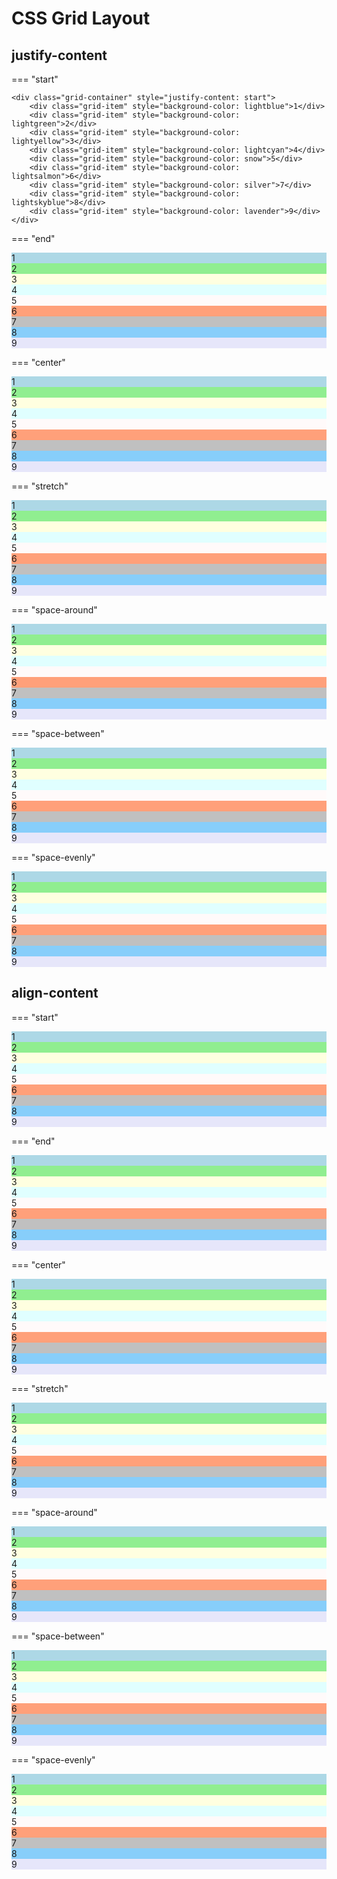 # CSS Grid Layout

## justify-content

=== "start" 

    <div class="grid-container" style="justify-content: start">
        <div class="grid-item" style="background-color: lightblue">1</div>
        <div class="grid-item" style="background-color: lightgreen">2</div>
        <div class="grid-item" style="background-color: lightyellow">3</div>
        <div class="grid-item" style="background-color: lightcyan">4</div>
        <div class="grid-item" style="background-color: snow">5</div>
        <div class="grid-item" style="background-color: lightsalmon">6</div>
        <div class="grid-item" style="background-color: silver">7</div>
        <div class="grid-item" style="background-color: lightskyblue">8</div>
        <div class="grid-item" style="background-color: lavender">9</div>
    </div>

=== "end"
    <div class="grid-container" style="justify-content: end">
        <div class="grid-item" style="background-color: lightblue">1</div>
        <div class="grid-item" style="background-color: lightgreen">2</div>
        <div class="grid-item" style="background-color: lightyellow">3</div>
        <div class="grid-item" style="background-color: lightcyan">4</div>
        <div class="grid-item" style="background-color: snow">5</div>
        <div class="grid-item" style="background-color: lightsalmon">6</div>
        <div class="grid-item" style="background-color: silver">7</div>
        <div class="grid-item" style="background-color: lightskyblue">8</div>
        <div class="grid-item" style="background-color: lavender">9</div>
    </div>

=== "center"
    <div class="grid-container" style="justify-content: center">
        <div class="grid-item" style="background-color: lightblue">1</div>
        <div class="grid-item" style="background-color: lightgreen">2</div>
        <div class="grid-item" style="background-color: lightyellow">3</div>
        <div class="grid-item" style="background-color: lightcyan">4</div>
        <div class="grid-item" style="background-color: snow">5</div>
        <div class="grid-item" style="background-color: lightsalmon">6</div>
        <div class="grid-item" style="background-color: silver">7</div>
        <div class="grid-item" style="background-color: lightskyblue">8</div>
        <div class="grid-item" style="background-color: lavender">9</div>
    </div>

=== "stretch"
    <div class="grid-container" style="justify-content: stretch;grid-template-columns: 50px auto 50px">
        <div class="grid-item" style="background-color: lightblue;">1</div>
        <div class="grid-item" style="background-color: lightgreen;width: auto">2</div>
        <div class="grid-item" style="background-color: lightyellow">3</div>
        <div class="grid-item" style="background-color: lightcyan">4</div>
        <div class="grid-item" style="background-color: snow;width: auto">5</div>
        <div class="grid-item" style="background-color: lightsalmon">6</div>
        <div class="grid-item" style="background-color: silver">7</div>
        <div class="grid-item" style="background-color: lightskyblue;width: auto">8</div>
        <div class="grid-item" style="background-color: lavender">9</div>
    </div>

=== "space-around"
    <div class="grid-container" style="justify-content: space-around">
        <div class="grid-item" style="background-color: lightblue">1</div>
        <div class="grid-item" style="background-color: lightgreen">2</div>
        <div class="grid-item" style="background-color: lightyellow">3</div>
        <div class="grid-item" style="background-color: lightcyan">4</div>
        <div class="grid-item" style="background-color: snow">5</div>
        <div class="grid-item" style="background-color: lightsalmon">6</div>
        <div class="grid-item" style="background-color: silver">7</div>
        <div class="grid-item" style="background-color: lightskyblue">8</div>
        <div class="grid-item" style="background-color: lavender">9</div>
    </div>

=== "space-between"
    <div class="grid-container" style="justify-content: space-between">
        <div class="grid-item" style="background-color: lightblue">1</div>
        <div class="grid-item" style="background-color: lightgreen">2</div>
        <div class="grid-item" style="background-color: lightyellow">3</div>
        <div class="grid-item" style="background-color: lightcyan">4</div>
        <div class="grid-item" style="background-color: snow">5</div>
        <div class="grid-item" style="background-color: lightsalmon">6</div>
        <div class="grid-item" style="background-color: silver">7</div>
        <div class="grid-item" style="background-color: lightskyblue">8</div>
        <div class="grid-item" style="background-color: lavender">9</div>
    </div>

=== "space-evenly"
    <div class="grid-container" style="justify-content: space-evenly">
        <div class="grid-item" style="background-color: lightblue">1</div>
        <div class="grid-item" style="background-color: lightgreen">2</div>
        <div class="grid-item" style="background-color: lightyellow">3</div>
        <div class="grid-item" style="background-color: lightcyan">4</div>
        <div class="grid-item" style="background-color: snow">5</div>
        <div class="grid-item" style="background-color: lightsalmon">6</div>
        <div class="grid-item" style="background-color: silver">7</div>
        <div class="grid-item" style="background-color: lightskyblue">8</div>
        <div class="grid-item" style="background-color: lavender">9</div>
    </div>

## align-content

=== "start"
    <div class="grid-container" style="align-content: start">
        <div class="grid-item" style="background-color: lightblue">1</div>
        <div class="grid-item" style="background-color: lightgreen">2</div>
        <div class="grid-item" style="background-color: lightyellow">3</div>
        <div class="grid-item" style="background-color: lightcyan">4</div>
        <div class="grid-item" style="background-color: snow">5</div>
        <div class="grid-item" style="background-color: lightsalmon">6</div>
        <div class="grid-item" style="background-color: silver">7</div>
        <div class="grid-item" style="background-color: lightskyblue">8</div>
        <div class="grid-item" style="background-color: lavender">9</div>
    </div>

=== "end"
    <div class="grid-container" style="align-content: end">
        <div class="grid-item" style="background-color: lightblue">1</div>
        <div class="grid-item" style="background-color: lightgreen">2</div>
        <div class="grid-item" style="background-color: lightyellow">3</div>
        <div class="grid-item" style="background-color: lightcyan">4</div>
        <div class="grid-item" style="background-color: snow">5</div>
        <div class="grid-item" style="background-color: lightsalmon">6</div>
        <div class="grid-item" style="background-color: silver">7</div>
        <div class="grid-item" style="background-color: lightskyblue">8</div>
        <div class="grid-item" style="background-color: lavender">9</div>
    </div>

=== "center"
    <div class="grid-container" style="align-content: center">
        <div class="grid-item" style="background-color: lightblue">1</div>
        <div class="grid-item" style="background-color: lightgreen">2</div>
        <div class="grid-item" style="background-color: lightyellow">3</div>
        <div class="grid-item" style="background-color: lightcyan">4</div>
        <div class="grid-item" style="background-color: snow">5</div>
        <div class="grid-item" style="background-color: lightsalmon">6</div>
        <div class="grid-item" style="background-color: silver">7</div>
        <div class="grid-item" style="background-color: lightskyblue">8</div>
        <div class="grid-item" style="background-color: lavender">9</div>
    </div>

=== "stretch"
    <div class="grid-container" style="align-content: stretch;grid-template-rows: 50px auto 50px;">
        <div class="grid-item" style="background-color: lightblue">1</div>
        <div class="grid-item" style="background-color: lightgreen">2</div>
        <div class="grid-item" style="background-color: lightyellow">3</div>
        <div class="grid-item" style="background-color: lightcyan;height: auto;">4</div>
        <div class="grid-item" style="background-color: snow;height: auto;">5</div>
        <div class="grid-item" style="background-color: lightsalmon;height: auto;">6</div>
        <div class="grid-item" style="background-color: silver">7</div>
        <div class="grid-item" style="background-color: lightskyblue">8</div>
        <div class="grid-item" style="background-color: lavender">9</div>
    </div>

=== "space-around"
    <div class="grid-container" style="align-content: space-around">
        <div class="grid-item" style="background-color: lightblue">1</div>
        <div class="grid-item" style="background-color: lightgreen">2</div>
        <div class="grid-item" style="background-color: lightyellow">3</div>
        <div class="grid-item" style="background-color: lightcyan">4</div>
        <div class="grid-item" style="background-color: snow">5</div>
        <div class="grid-item" style="background-color: lightsalmon">6</div>
        <div class="grid-item" style="background-color: silver">7</div>
        <div class="grid-item" style="background-color: lightskyblue">8</div>
        <div class="grid-item" style="background-color: lavender">9</div>
    </div>

=== "space-between"
    <div class="grid-container" style="align-content: space-between">
        <div class="grid-item" style="background-color: lightblue">1</div>
        <div class="grid-item" style="background-color: lightgreen">2</div>
        <div class="grid-item" style="background-color: lightyellow">3</div>
        <div class="grid-item" style="background-color: lightcyan">4</div>
        <div class="grid-item" style="background-color: snow">5</div>
        <div class="grid-item" style="background-color: lightsalmon">6</div>
        <div class="grid-item" style="background-color: silver">7</div>
        <div class="grid-item" style="background-color: lightskyblue">8</div>
        <div class="grid-item" style="background-color: lavender">9</div>
    </div>

=== "space-evenly"
    <div class="grid-container" style="align-content: space-evenly">
        <div class="grid-item" style="background-color: lightblue">1</div>
        <div class="grid-item" style="background-color: lightgreen">2</div>
        <div class="grid-item" style="background-color: lightyellow">3</div>
        <div class="grid-item" style="background-color: lightcyan">4</div>
        <div class="grid-item" style="background-color: snow">5</div>
        <div class="grid-item" style="background-color: lightsalmon">6</div>
        <div class="grid-item" style="background-color: silver">7</div>
        <div class="grid-item" style="background-color: lightskyblue">8</div>
        <div class="grid-item" style="background-color: lavender">9</div>
    </div>